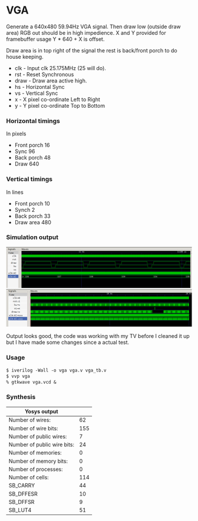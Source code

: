 # VGA

Generate a 640x480 59.94Hz VGA signal. Then draw low (outside draw area) RGB out should be in high impedience. X and Y provided for framebuffer usage Y * 640 + X is offset.

Draw area is in top right of the signal the rest is back/front porch to do house keeping.

* clk - Input clk 25.175MHz (25 will do).
* rst - Reset Synchronous
* draw - Draw area active high.
* hs - Horizontal Sync
* vs - Vertical Sync
* x - X pixel co-ordinate Left to Right
* y - Y pixel co-ordinate Top to Bottom

### Horizontal timings

In pixels

* Front porch 16
* Sync 96
* Back porch 48
* Draw 640

### Vertical timings

In lines

* Front porch 10
* Synch 2
* Back porch 33
* Draw area 480

### Simulation output

![Zoom in on waveform](waveform_zoom.png)
![Entire frame](waveform.png)

Output looks good, the code was working with my TV before I cleaned it up but I have made some changes since a actual test.

### Usage

```
$ iverilog -Wall -o vga vga.v vga_tb.v
$ vvp vga
% gtkwave vga.vcd &
```

### Synthesis

| Yosys output                |     |
|-----------------------------|-----|
| Number of wires:            | 62  |
| Number of wire bits:        | 155 |
| Number of public wires:     | 7   |
| Number of public wire bits: | 24  |
| Number of memories:         | 0   |
| Number of memory bits:      | 0   |
| Number of processes:        | 0   |
| Number of cells:            | 114 |
| SB_CARRY                    | 44  |
| SB_DFFESR                   | 10  |
| SB_DFFSR                    | 9   |
| SB_LUT4                     | 51  |